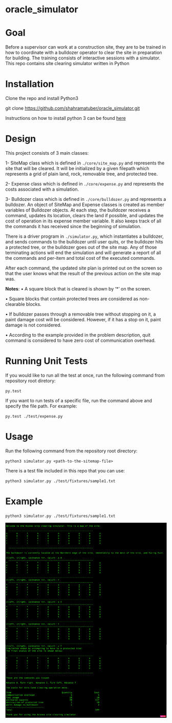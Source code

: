 # oracle_simulator

# Goal
Before a supervisor can work at a construction site, they are to be trained in how to coordinate with a bulldozer operator to clear the site in preparation for building. The training consists of interactive sessions with a simulator. This repo contains site clearing simulator written in Python

# Installation
Clone the repo and install Python3

git clone https://github.com/shahramatuber/oracle_simulator.git

Instructions on how to install python 3 can be found [here](https://realpython.com/installing-python/)

# Design 
This project consists of 3 main classes:

1- SiteMap class which is defined in `./core/site_map.py` and represents the site that will be cleared. It will be initialized by a given filepath which represents a grid of plain land, rock, removable tree, and protected tree.

2- Expense class which is defined in `./core/expense.py` and represents the costs associated with a simulation.

3- Bulldozer class which is defined in `./core/bulldozer.py` and represents a bulldozer. An object of SiteMap and Expense classes is created as member variables of Bulldozer objects. At each step, the bulldozer receives a command, updates its location, clears the land if possible, and updates the cost of operation in its expense member variable. It also keeps track of all the commands it has received since the beginning of simulation.

There is a driver program in `./simulator.py`, which instantiates a bulldozer, and sends commands to the bulldozer until user quits, or the bulldozer hits a protected tree, or the bulldozer goes out of the site map. Any of those terminating actions will end the simulation and will generate a report of all the commands and per-item and total cost of the executed commands. 

After each command, the updated site plan is printed out on the screen so that the user knows what the result of the previous action on the site map was.

**Notes**:
•	A square block that is cleared is shown by ‘*’ on the screen.

•	Square blocks that contain protected trees are considered as non-clearable blocks.

•	If bulldozer passes through a removable tree without stopping on it, a paint damage cost will be considered. However, if it has a stop on it, paint damage is not considered.

•	According to the example provided in the problem description, quit command is considered to have zero cost of communication overhead.


# Running Unit Tests
If you would like to run all the test at once, run the following command from repository root diretory:

`py.test`

If you want to run tests of a specific file, run the command above and specify the file path. For example:

`py.test ./test/expense.py`

# Usage
Run the following command from the repository root directory:

`python3 simulator.py <path-to-the-sitemap-file>`
  
  
There is a test file included in this repo that you can use:

`python3 simulator.py ./test/fixtures/sample1.txt`

# Example
`python3 simulator.py ./test/fixtures/sample1.txt`

![Sample output of the simulator after each command](./test/fixtures/sample_run.png "sample std out")
